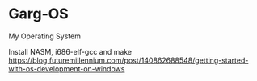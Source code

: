 # Garg-OS
My Operating System

Install NASM, i686-elf-gcc and make https://blog.futuremillennium.com/post/140862688548/getting-started-with-os-development-on-windows
